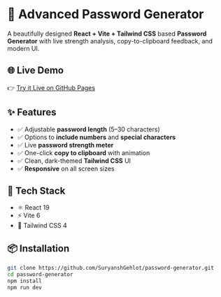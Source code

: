 # 🔐 Advanced Password Generator

A beautifully designed **React + Vite + Tailwind CSS** based **Password Generator** with live strength analysis, copy-to-clipboard feedback, and modern UI.

## 🌐 Live Demo

👉 [Try it Live on GitHub Pages](https://suryanshgehlot.github.io/password-generator)

## ✨ Features

- ✅ Adjustable **password length** (5–30 characters)
- ✅ Options to **include numbers** and **special characters**
- ✅ Live **password strength meter**
- ✅ One-click **copy to clipboard** with animation
- ✅ Clean, dark-themed **Tailwind CSS** UI
- ✅ **Responsive** on all screen sizes

## 🧰 Tech Stack

- ⚛️ React 19
- ⚡ Vite 6
- 🎨 Tailwind CSS 4

## 📦 Installation

```bash
git clone https://github.com/SuryanshGehlot/password-generator.git
cd password-generator
npm install
npm run dev
